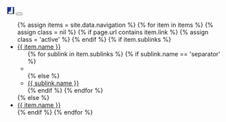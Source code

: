 <nav class="navbar navbar-expand-lg navbar-light bg-light">
	<a class="navbar-brand" href="#"><img class="navbar-logo" src="assets/img/icons/class_icons/ranger.png" /></a>
	<button class="navbar-toggler" type="button" data-toggle="collapse" data-target="#navbarNavDropdown" aria-controls="navbarNavDropdown" aria-expanded="false" aria-label="Toggle navigation">
		<span class="navbar-toggler-icon"></span>
	</button>
	<div class="collapse navbar-collapse" id="navbarNavDropdown">
		<ul class="nav navbar-nav">
			{% assign items = site.data.navigation %}
			{% for item in items %}
				{% assign class = nil %}
				{% if page.url contains item.link %}
					{% assign class = 'active' %}
				{% endif %}
				{% if item.sublinks %}
					<li class="dropdown {{ class }}">
						<a href="{{ site.baseurl }}{{ item.url }}" class="dropdown-toggle" data-toggle="dropdown" role="button" aria-haspopup="true" aria-expanded="false">{{ item.name }} <span class="caret"></span></a>
						<ul class="dropdown-menu">
							{% for sublink in item.sublinks %}
								{% if sublink.name == 'separator' %}
									<li role="separator" class="divider"></li>
								{% else %}
									<li>
										<a href="{{ site.baseurl }}{{ sublink.link }}">{{ sublink.name }}</a>
									</li>
								{% endif %}
							{% endfor %}
						</ul>
					</li>
				{% else %}
					<li class="pr-1 {{ class }}">
						<a href="{{ site.baseurl }}{{ item.link }}">{{ item.name }}</a>
					</li>
				{% endif %}
			{% endfor %}
		</ul>
	</div>
</nav>